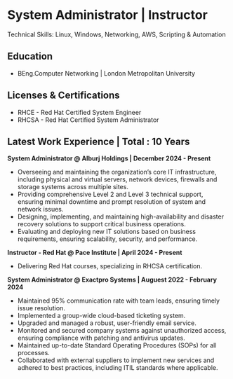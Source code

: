 # System Administrator | Instructor 
Technical Skills: Linux, Windows, Networking, AWS, Scripting & Automation

## Education
- BEng.Computer Networking  | London Metropolitan University

## Licenses & Certifications
- RHCE  - Red Hat Certified System Engineer
- RHCSA - Red Hat Certified System Administrator

## Latest Work Experience           |       Total : 10 Years
**System Administrator @ Alburj Holdings  | December 2024 - Present**
- Overseeing and maintaining the organization’s core IT infrastructure, including physical and virtual servers, network devices, firewalls and storage systems across multiple sites. 
- Providing comprehensive Level 2 and Level 3 technical support, ensuring minimal downtime and prompt resolution of system and network issues. 
- Designing, implementing, and maintaining high-availability and disaster recovery solutions to support critical business operations. 
- Evaluating and deploying new IT solutions based on business requirements, ensuring scalability, security, and performance.

**Instructor - Red Hat @ Pace Institute  | April 2024 - Present**
- Delivering Red Hat courses, specializing in RHCSA certification.

**System Administrator @ Exactpro Systems  | Auguest 2022 - February 2024**
- Maintained 95% communication rate with team leads, ensuring timely issue resolution.
- Implemented a group-wide cloud-based ticketing system.
- Upgraded and managed a robust, user-friendly email service.
- Monitored and secured company systems against unauthorized access, ensuring compliance with patching and antivirus updates.
- Maintained up-to-date Standard Operating Procedures (SOPs) for all processes.
- Collaborated with external suppliers to implement new services and adhered to best practices, including ITIL standards where applicable.